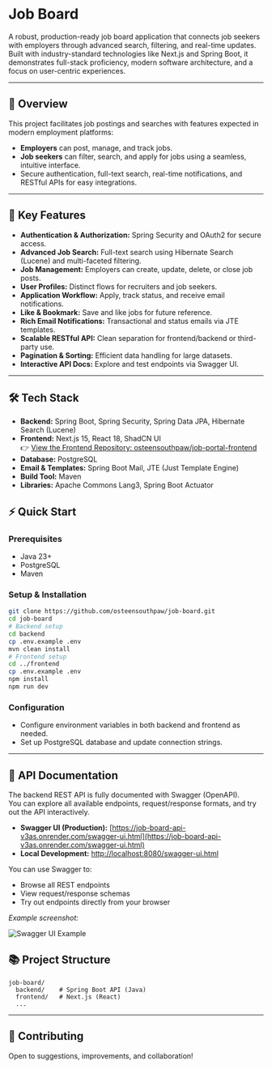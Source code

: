 # Job Board

A robust, production-ready job board application that connects job seekers with employers through advanced search, filtering, and real-time updates. Built with industry-standard technologies like Next.js and Spring Boot, it demonstrates full-stack proficiency, modern software architecture, and a focus on user-centric experiences.

---

## 🚀 Overview

This project facilitates job postings and searches with features expected in modern employment platforms:

- **Employers** can post, manage, and track jobs.
- **Job seekers** can filter, search, and apply for jobs using a seamless, intuitive interface.
- Secure authentication, full-text search, real-time notifications, and RESTful APIs for easy integrations.

---

## 🌟 Key Features

- **Authentication & Authorization:** Spring Security and OAuth2 for secure access.
- **Advanced Job Search:** Full-text search using Hibernate Search (Lucene) and multi-faceted filtering.
- **Job Management:** Employers can create, update, delete, or close job posts.
- **User Profiles:** Distinct flows for recruiters and job seekers.
- **Application Workflow:** Apply, track status, and receive email notifications.
- **Like & Bookmark:** Save and like jobs for future reference.
- **Rich Email Notifications:** Transactional and status emails via JTE templates.
- **Scalable RESTful API:** Clean separation for frontend/backend or third-party use.
- **Pagination & Sorting:** Efficient data handling for large datasets.
- **Interactive API Docs:** Explore and test endpoints via Swagger UI.

---

## 🛠️ Tech Stack

- **Backend:** Spring Boot, Spring Security, Spring Data JPA, Hibernate Search (Lucene)
- **Frontend:** Next.js 15, React 18, ShadCN UI  
  👉 [View the Frontend Repository: osteensouthpaw/job-portal-frontend](https://github.com/osteensouthpaw/job-portal-frontend)
- **Database:** PostgreSQL
- **Email & Templates:** Spring Boot Mail, JTE (Just Template Engine)
- **Build Tool:** Maven
- **Libraries:** Apache Commons Lang3, Spring Boot Actuator


## ⚡ Quick Start

### Prerequisites

- Java 23+
- PostgreSQL
- Maven

### Setup & Installation

```bash
git clone https://github.com/osteensouthpaw/job-board.git
cd job-board
# Backend setup
cd backend
cp .env.example .env
mvn clean install
# Frontend setup
cd ../frontend
cp .env.example .env
npm install
npm run dev
```

### Configuration

- Configure environment variables in both backend and frontend as needed.
- Set up PostgreSQL database and update connection strings.

---

## 📖 API Documentation

The backend REST API is fully documented with Swagger (OpenAPI).  
You can explore all available endpoints, request/response formats, and try out the API interactively.

- **Swagger UI (Production):** [https://job-board-api-v3as.onrender.com/swagger-ui.html](https://job-board-api-v3as.onrender.com/swagger-ui.html)
- **Local Development:** [http://localhost:8080/swagger-ui.html](http://localhost:8080/swagger-ui.html)

You can use Swagger to:
- Browse all REST endpoints
- View request/response schemas
- Try out endpoints directly from your browser

*Example screenshot:*

![Swagger UI Example](docs/swagger-screenshot.png)


## 📚 Project Structure

```
job-board/
  backend/    # Spring Boot API (Java)
  frontend/   # Next.js (React)
  ...
```

---

## 🤝 Contributing

Open to suggestions, improvements, and collaboration!
